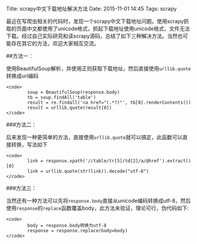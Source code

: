 ﻿Title: scrapy中文下载地址解决方法
Date: 2015-11-01 14:45
Tags: scrapy

最近在写爬虫相关的代码时，发现一个scrapy中文下载地址问题。使用scrapy抓取的页面中文都使用了unicode格式，抓起下载地址使用unicode格式，文件无法下载。经过自己实际研究和读scrapy源码，总结了如下三种解决方法。当然也可能存在其它的方法，欢迎大家相互交流。

##方法一：

使用BeautifulSoup解析，并使用正则获取下载地址，然后直接使用`urllib.quote`转换成url编码

    <code>
            soup = BeautifulSoup(response.body)
            tb = soup.findAll('table')
            result = re.findall('<a href="(.*?)"', tb[0].renderContents())
            result = urllib.quote(result[0])
    </code>

###方法二：

后来发现一种更简单的方法，直接使用`urllib.quote`就可以搞定，此函数可以直接转换，写法如下

    <code>
            link = response.xpath('//table/tr[5]/td[2]/a/@href').extract()[0]
            link = urllib.quote(str(link)).decode("utf-8")
    </code>

###方法三：

当然还有一种方法可以先将`response.body`直接从unicode编码转换成utf-8，然后使用`response`的`replace`函数覆盖body，此方法未验证，理论可行，伪代码如下:

    <code>
            body = response.body转换为utf-8
            response = response.replace(body=body)
    </code>


